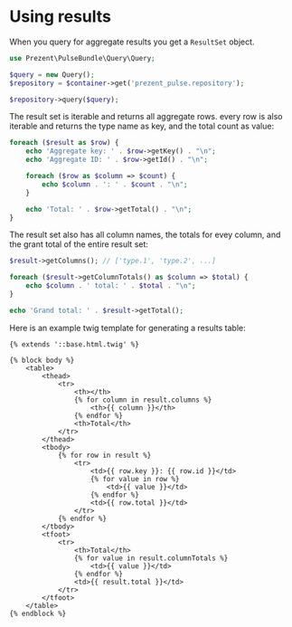 Using results
=============

When you query for aggregate results you get a `ResultSet` object.

```php
use Prezent\PulseBundle\Query\Query;

$query = new Query();
$repository = $container->get('prezent_pulse.repository');

$repository->query($query);
```

The result set is iterable and returns all aggregate rows. every row is also iterable and
returns the type name as key, and the total count as value:

```php
foreach ($result as $row) {
    echo 'Aggregate key: ' . $row->getKey() . "\n";
    echo 'Aggregate ID: ' . $row->getId() . "\n";

    foreach ($row as $column => $count) {
        echo $column . ': ' . $count . "\n";
    }

    echo 'Total: ' . $row->getTotal() . "\n";
}
```

The result set also has all column names, the totals for evey column, and the grant total of the
entire result set:

```php
$result->getColumns(); // ['type.1', 'type.2', ...]

foreach ($result->getColumnTotals() as $column => $total) {
    echo $column . ' total: ' . $total . "\n";
}

echo 'Grand total: ' . $result->getTotal();
```

Here is an example twig template for generating a results table:

```
{% extends '::base.html.twig' %}

{% block body %}
    <table>
        <thead>
            <tr>
                <th></th>
                {% for column in result.columns %}
                    <th>{{ column }}</th>
                {% endfor %}
                <th>Total</th>
            </tr>
        </thead>
        <tbody>
            {% for row in result %}
                <tr>
                    <td>{{ row.key }}: {{ row.id }}</td>
                    {% for value in row %}
                        <td>{{ value }}</td>
                    {% endfor %}
                    <td>{{ row.total }}</td>
                </tr>
            {% endfor %}
        </tbody>
        <tfoot>
            <tr>
                <th>Total</th>
                {% for value in result.columnTotals %}
                    <td>{{ value }}</td>
                {% endfor %}
                <td>{{ result.total }}</td>
            </tr>
        </tfoot>
    </table>
{% endblock %}
```
